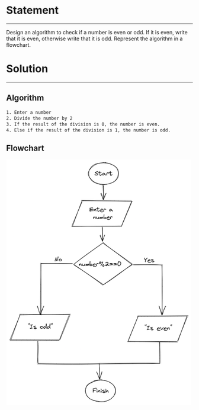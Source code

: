 # Statement
---
Design an algorithm to check if a number is even or odd. If it is even, write that it is even, otherwise write that it is odd. Represent the algorithm in a flowchart.

# Solution
---
## Algorithm
```
1. Enter a number
2. Divide the number by 2
3. If the result of the division is 0, the number is even.
4. Else if the result of the division is 1, the number is odd.
```

## Flowchart

<img src="./../Images/FlowChartNumbers.png" alt="drawing" style="width:500px;"/><br>